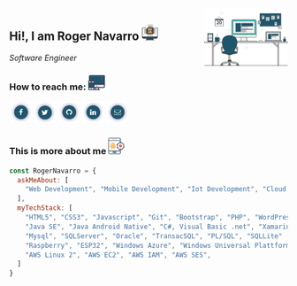 <img align='right' width="30%" src="https://github.com/rogernavarro/rogernavarro/blob/master/assets/banner-image.png" alt="Working gif">

## Hi!, I am Roger Navarro <img src="https://github.com/rogernavarro/rogernavarro/blob/master/assets/custom-icon-hover.png" width="29px">

*Software Engineer*

### How to reach me: <img src="https://github.com/rogernavarro/rogernavarro/blob/master/assets/web-icon-hover.png" width="30px">

[<img width="40px" src="https://github.com/rogernavarro/rogernavarro/blob/master/assets/facebook%20(1).png" alt="Facebook logo">](https://web.facebook.com/roger.navarro.perez) 
[<img width="40px" src="https://github.com/rogernavarro/rogernavarro/blob/master/assets/twitter.png" alt="Github logo">](https://twitter.com/rogernavarroitm/)
[<img width="40px" src="https://github.com/rogernavarro/rogernavarro/blob/master/assets/github.png" alt="Github logo">](https://github.com/rogernavarro/)
[<img width="40px" src="https://github.com/rogernavarro/rogernavarro/blob/master/assets/likedin%20(1).png" alt="Linkedin Logo">](https://www.linkedin.com/in/roger-isaac-navarro-perez-41072019/)
[<img width="40px" src="https://github.com/rogernavarro/rogernavarro/blob/master/assets/mail.png" alt="Mail Logo">](mailto:roger.navarro.perez@gmail.com)

### This is more about me <img src="https://github.com/rogernavarro/rogernavarro/blob/master/assets/movil-icon.png" width="30px">

```javascript
const RogerNavarro = {
  askMeAbout: [
    "Web Development", "Mobile Development", "Iot Development", "Cloud computing"
  ],
  myTechStack: [
    "HTML5", "CSS3", "Javascript", "Git", "Bootstrap", "PHP", "WordPress", "PrestaShop",
	"Java SE", "Java Android Native", "C#, Visual Basic .net", "Xamarin", "Phyton", "R", "YOLO3",
	"Mysql", "SQLServer", "Oracle", "TransacSQL", "PL/SQL", "SQLLite"
	"Raspberry", "ESP32", "Windows Azure", "Windows Universal Plattform", "Arduino"
	"AWS Linux 2", "AWS EC2", "AWS IAM", "AWS SES",
  ]
}
```
